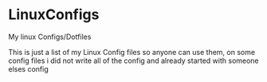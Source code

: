 # LinuxConfigs
My linux Configs/Dotfiles

This is just a list of my Linux Config files so anyone can use them, on some config files i did not write all of the config and already started with someone elses config

